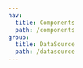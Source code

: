 ```yaml
---
nav:
  title: Components
  path: /components
group:
  title: DataSource
  path: /datasource
---
```


<code src="./data-source.tsx" title='Update DataSource' desc='use `MIConfig` to update dataSource' />



